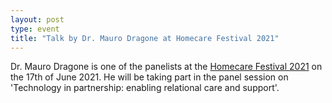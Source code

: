```yaml
---
layout: post
type: event
title: "Talk by Dr. Mauro Dragone at Homecare Festival 2021"
---
```


Dr. Mauro Dragone is one of the panelists at the <a href="https://scottishcare.org/wp-content/uploads/2021/06/Homecare-festival21-programme-100621-1.pdf">Homecare Festival 2021</a> on the 17th of June 2021. He will be taking part in the panel session on 'Technology in partnership: enabling relational care and support'.